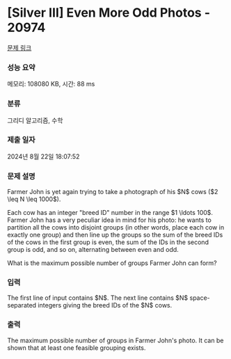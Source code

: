 # [Silver III] Even More Odd Photos - 20974 

[문제 링크](https://www.acmicpc.net/problem/20974) 

### 성능 요약

메모리: 108080 KB, 시간: 88 ms

### 분류

그리디 알고리즘, 수학

### 제출 일자

2024년 8월 22일 18:07:52

### 문제 설명

<p>Farmer John is yet again trying to take a photograph of his $N$ cows ($2 \leq N \leq 1000$).</p>

<p>Each cow has an integer "breed ID" number in the range $1 \ldots 100$. Farmer John has a very peculiar idea in mind for his photo: he wants to partition all the cows into disjoint groups (in other words, place each cow in exactly one group) and then line up the groups so the sum of the breed IDs of the cows in the first group is even, the sum of the IDs in the second group is odd, and so on, alternating between even and odd.</p>

<p>What is the maximum possible number of groups Farmer John can form?</p>

### 입력 

 <p>The first line of input contains $N$. The next line contains $N$ space-separated integers giving the breed IDs of the $N$ cows.</p>

### 출력 

 <p>The maximum possible number of groups in Farmer John's photo. It can be shown that at least one feasible grouping exists.</p>

